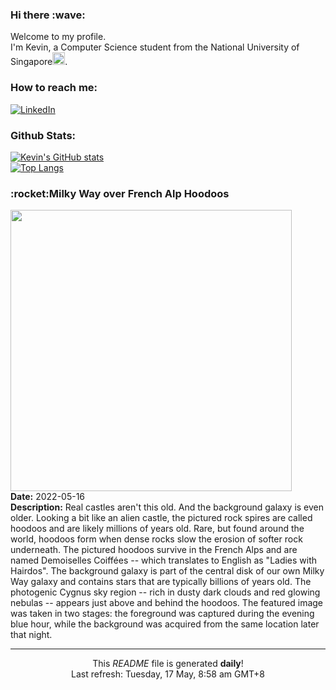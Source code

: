 <h3>Hi there :wave:</h3>

Welcome to my profile.   
I'm Kevin, a Computer Science student from the National University of Singapore<img src="https://img.icons8.com/color/96/000000/singapore-circular.png" width="20px"/>.</p>

<h3>How to reach me: </h3>
<a href="https://www.linkedin.com/in/kevin-foong/"><img alt="LinkedIn" src="https://img.shields.io/badge/linkedin-%230077B5.svg?&style=for-the-badge&logo=linkedin&logoColor=white" /></a> 

<h3>Github Stats: </h3> 

[![Kevin's GitHub stats](https://github-readme-stats.vercel.app/api?username=kevin9foong&theme=tokyonight)](https://github.com/anuraghazra/github-readme-stats) <br/>
[![Top Langs](https://github-readme-stats.vercel.app/api/top-langs/?username=kevin9foong&layout=compact&theme=tokyonight)](https://github.com/anuraghazra/github-readme-stats)

<h3>:rocket:Milky Way over French Alp Hoodoos</h3> 
<img width="450" src="https:&#x2F;&#x2F;apod.nasa.gov&#x2F;apod&#x2F;image&#x2F;2205&#x2F;CoiffeesMW_Barakat_6700.jpg" /><br/>
<b>Date:</b> 2022-05-16<br/>
<b>Description:</b> Real castles aren&#39;t this old.  And the background galaxy is even older. Looking a bit like an alien castle, the pictured rock spires are called hoodoos and are likely millions of years old. Rare, but found around the world, hoodoos form when dense rocks slow the erosion of softer rock underneath.  The pictured hoodoos survive in the French Alps and are named Demoiselles Coiffées -- which translates to English as &quot;Ladies with Hairdos&quot;. The background galaxy is part of the central disk of our own Milky Way galaxy and contains stars that are typically billions of years old. The photogenic Cygnus sky region -- rich in dusty dark clouds and red glowing nebulas -- appears just above and behind the hoodoos. The featured image was taken in two stages: the foreground was captured during the evening blue hour, while the background was acquired from the same location later that night.<br/>

------------
<p align="center">This <i>README</i> file is generated <b>daily</b>!</br>
Last refresh: Tuesday, 17 May, 8:58 am GMT+8<br />